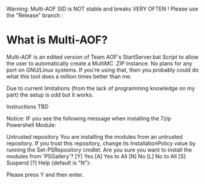 Warning: Multi-AOF SID is NOT stable and breaks VERY OFTEN !
Please use the "Release" branch :

# What is Multi-AOF?
Multi-AOF is an edited version of Team AOF's StartServer.bat Script to allow the user to automatically create a MultiMC .ZIP Instance.
No plans for any port on GNU/Linux systems. If you're using that, then you probably could do what this tool does a million times better than me.

Due to current limitations (from the lack of programming knowledge on my part) the setup is odd but it works.

Instructions
TBD

Notice: 
IF you see the following message when installing the 7zip Powershell Module:

Untrusted repository
You are installing the modules from an untrusted repository. If you trust this repository, change its
InstallationPolicy value by running the Set-PSRepository cmdlet. Are you sure you want to install the modules from
'PSGallery'?
[Y] Yes  [A] Yes to All  [N] No  [L] No to All  [S] Suspend  [?] Help (default is "N"):

Please press Y and then enter.
